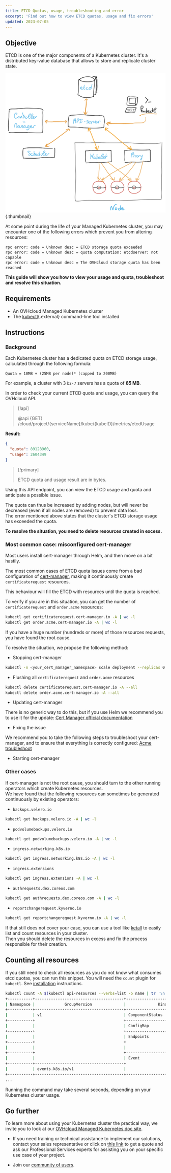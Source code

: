 ```yaml
---
title: ETCD Quotas, usage, troubleshooting and error
excerpt: 'Find out how to view ETCD quotas, usage and fix errors'
updated: 2023-07-05
---
```


## Objective

ETCD is one of the major components of a Kubernetes cluster. It's a distributed key-value database that allows to store and replicate cluster state.

![Kubernetes components](images/kube-components-schema.png){.thumbnail}

At some point during the life of your Managed Kubernetes cluster, you may encounter one of the following errors which prevent you from altering resources:

```log
rpc error: code = Unknown desc = ETCD storage quota exceeded
rpc error: code = Unknown desc = quota computation: etcdserver: not capable
rpc error: code = Unknown desc = The OVHcloud storage quota has been reached
```

**This guide will show you how to view your usage and quota, troubleshoot and resolve this situation.**

## Requirements

- An OVHcloud Managed Kubernetes cluster
- The [kubectl](https://kubernetes.io/docs/reference/kubectl/overview/){.external} command-line tool installed

## Instructions

### Background

Each Kubernetes cluster has a dedicated quota on ETCD storage usage, calculated through the following formula:

```
Quota = 10MB + (25MB per node)* (capped to 200MB)
```

For example, a cluster with 3 `b2-7` servers has a quota of __85 MB__.

In order to check your current ETCD quota and usage, you can query the OVHcloud API.

> [!api]
>
> @api {GET} /cloud/project/{serviceName}/kube/{kubeID}/metrics/etcdUsage
>

**Result:**

```json
{
  "quota": 89128960,
  "usage": 2604349
}
```

> [!primary]
>
> ETCD quota and usage result are in bytes.

Using this API endpoint, you can view the ETCD usage and quota and anticipate a possible issue.

The quota can thus be increased by adding nodes, but will never be decreased (even if all nodes are removed) to prevent data loss.  
The error mentioned above states that the cluster's ETCD storage usage has exceeded the quota.

**To resolve the situation, you need to delete resources created in excess.**

### Most common case: misconfigured cert-manager

Most users install cert-manager through Helm, and then move on a bit hastily.

The most common cases of ETCD quota issues come from a bad configuration of [cert-manager](https://cert-manager.io/docs/), making it continuously create `certificaterequest` resources.

This behaviour will fill the ETCD with resources until the quota is reached.

To verify if you are in this situation, you can get the number of `certificaterequest` and `order.acme` resources:

```bash
kubectl get certificaterequest.cert-manager.io -A | wc -l
kubectl get order.acme.cert-manager.io -A | wc -l
```

If you have a huge number (hundreds or more) of those resources requests, you have found the root cause.

To resolve the situation, we propose the following method:

- Stopping cert-manager

```bash
kubectl -n <your_cert_manager_namespace> scale deployment --replicas 0 cert-manager
```

- Flushing all `certificaterequest` and `order.acme` resources

```bash
kubectl delete certificaterequest.cert-manager.io -A --all
kubectl delete order.acme.cert-manager.io -A --all
```

- Updating cert-manager

There is no generic way to do this, but if you use Helm we recommend you to use it for the update: [Cert Manager official documentation](https://cert-manager.io/docs/installation/kubernetes/)

- Fixing the issue

We recommend you to take the following steps to troubleshoot your cert-manager, and to ensure that everything is correctly configured: [Acme troubleshoot](https://cert-manager.io/docs/faq/acme/)

- Starting cert-manager

### Other cases

If cert-manager is not the root cause, you should turn to the other running operators which create Kubernetes resources.  
We have found that the following resources can sometimes be generated continuously by existing operators:

- `backups.velero.io`

```bash
kubectl get backups.velero.io -A | wc -l
```

- `podvolumebackups.velero.io`

```bash
kubectl get podvolumebackups.velero.io -A | wc -l
```

- `ingress.networking.k8s.io`

```bash
kubectl get ingress.networking.k8s.io -A | wc -l
```

- `ingress.extensions`

```bash
kubectl get ingress.extensions -A | wc -l
```

- `authrequests.dex.coreos.com`

```bash
kubectl get authrequests.dex.coreos.com -A | wc -l
```

- `reportchangerequest.kyverno.io`

```bash
kubectl get reportchangerequest.kyverno.io -A | wc -l
```

If that still does not cover your case, you can use a tool like [ketall](https://github.com/corneliusweig/ketall) to easily list and count resources in your cluster.  
Then you should delete the resources in excess and fix the process responsible for their creation.

## Counting all resources

If you still need to check all resources as you do not know what consumes etcd quotas, you can run this snippet.
You will need the `count` plugin for `kubectl`. See [installation](https://github.com/chenjiandongx/kubectl-count#-installation) instructions.

```bash
kubectl count -A $(kubectl api-resources --verbs=list -o name | tr '\n' ',')
+-----------+---------------------------------------+--------------------------------+-------+
| Namespace |             GroupVersion              |              Kind              | Count |
+-----------+---------------------------------------+--------------------------------+-------+
|           | v1                                    | ComponentStatus                |     3 |
+-----------+                                       +--------------------------------+-------+
|           |                                       | ConfigMap                      |    78 |
+-----------+                                       +--------------------------------+-------+
|           |                                       | Endpoints                      |    44 |
+-----------+                                       +                                +       +
|           |                                       |                                |       |
+-----------+                                       +--------------------------------+-------+
|           |                                       | Event                          |    40 |
+-----------+---------------------------------------+                                +       +
|           | events.k8s.io/v1                      |                                |       |
+-----------+---------------------------------------+--------------------------------+-------+
...
```

Running the command may take several seconds, depending on your Kubernetes cluster usage.

## Go further

To learn more about using your Kubernetes cluster the practical way, we invite you to look at our [OVHcloud Managed Kubernetes doc site](/products/public-cloud-containers-orchestration-managed-kubernetes-k8s).

- If you need training or technical assistance to implement our solutions, contact your sales representative or click on [this link](https://www.ovhcloud.com/en-ca/professional-services/) to get a quote and ask our Professional Services experts for assisting you on your specific use case of your project.

- Join our [community of users](https://community.ovh.com/en/).

